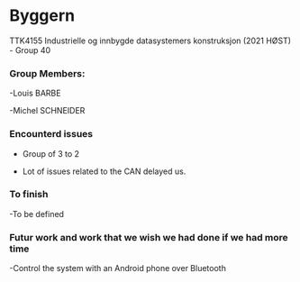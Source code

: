 # Byggern
TTK4155 Industrielle og innbygde datasystemers konstruksjon (2021 HØST) - Group 40
### Group Members:
-Louis BARBE

-Michel SCHNEIDER

### Encounterd issues
- Group of 3 to 2

- Lot of issues related to the CAN delayed us.

### To finish
-To be defined

### Futur work and work that we wish we had done if we had more time
-Control the system with an Android phone over Bluetooth